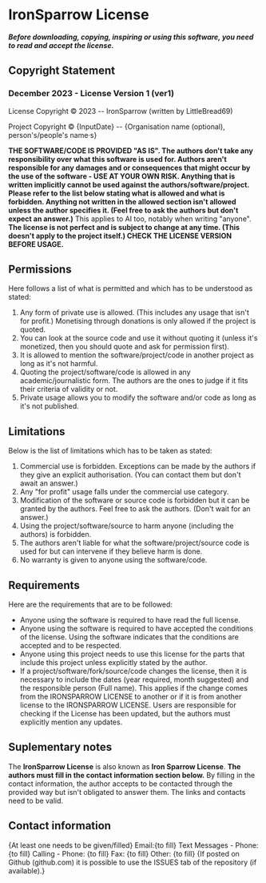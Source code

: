 # IronSparrow License

***Before downloading, copying, inspiring or using this software, you need to read and accept the license.***

## Copyright Statement

### December 2023 - License Version 1 (ver1)

License Copyright © 2023 -- IronSparrow (written by LittleBread69)

Project Copyright © {InputDate} -- {Organisation name (optional), person's/people's name·s}

**THE SOFTWARE/CODE IS PROVIDED "AS IS".  The authors don't take any responsibility over what this software is used for. Authors aren't responsible for any damages and or consequences that might occur by the use of the software - USE AT YOUR OWN RISK. Anything that is written implicitly cannot be used against the authors/software/project. Please refer to the list below stating what is allowed and what is forbidden. Anything not written in the allowed section isn't allowed unless the author specifies it. (Feel free to ask the authors but don't expect an answer.)**
This applies to AI too, notably when writing "anyone".
**The license is not perfect and is subject to change at any time. (This doesn't apply to the project itself.) CHECK THE LICENSE VERSION BEFORE USAGE.**

## Permissions

Here follows a list of what is permitted and which has to be understood as stated:

 1. Any form of private use is allowed. (This includes any usage that isn't for profit.) Monetising through donations is only allowed if the project is quoted.
 2. You can look at the source code and use it without quoting it (unless it's monetized, then you should quote and ask for permission first).
 3. It is allowed to mention the software/project/code in another project as long as it's not harmful.
 4. Quoting the project/software/code is allowed in any academic/journalistic form. The authors are the ones to judge if it fits their criteria of validity or not.
 5. Private usage allows you to modify the software and/or code as long as it's not published.

## Limitations

Below is the list of limitations which has to be taken as stated:

 1. Commercial use is forbidden. Exceptions can be made by the authors if they give an explicit authorisation. (You can contact them but don't await an answer.)
 2. Any "for profit" usage falls under the commercial use category.
 3. Modification of the software or source code is forbidden but it can be granted by the authors. Feel free to ask the authors. (Don't wait for an answer.)
 4. Using the project/software/source to harm anyone (including the authors) is forbidden.
 5. The authors aren't liable for what the software/project/source code is used for but can intervene if they believe harm is done.
 6. No warranty is given to anyone using the software/code.

## Requirements

Here are the requirements that are to be followed:

- Anyone using the software is required to have read the full license.
- Anyone using the software is required to have accepted the conditions of the license. Using the software indicates that the conditions are accepted and to be respected.
- Anyone using this project needs to use this license for the parts that include this project unless explicitly stated by the author.
- If a project/software/fork/source/code changes the license, then it is necessary to include the dates (year required, month suggested) and the responsible person (Full name). This applies if the change comes from the IRONSPARROW LICENSE to another or if it is from another license to the IRONSPARROW LICENSE. Users are responsible for checking if the License has been updated, but the authors must explicitly mention any updates.

## Suplementary notes

The **IronSparrow License** is also known as **Iron Sparrow License**.
**The authors must fill in the contact information section below.**
By filling in the contact information, the author accepts to be contacted through the provided way but isn't obligated to answer them. The links and contacts need to be valid.

## Contact information

{At least one needs to be given/filled}
Email:{to fill}
Text Messages - Phone:{to fill}
Calling - Phone: {to fill}
Fax: {to fill}
Other: {to fill}
{If posted on Github (github.com) it is possible to use the ISSUES tab of the repository (if available).}
